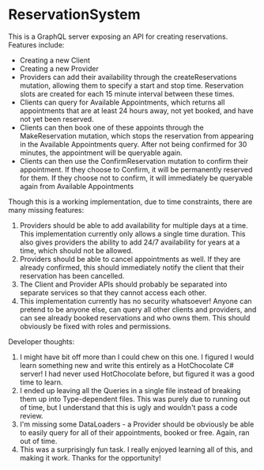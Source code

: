 # ReservationSystem

This is a GraphQL server exposing an API for creating reservations. Features include:
* Creating a new Client
* Creating a new Provider
* Providers can add their availability through the createReservations mutation, allowing them to specify a start and stop time. Reservation slots are created for each 15 minute interval between these times.
* Clients can query for Available Appointments, which returns all appointments that are at least 24 hours away, not yet booked, and have not yet been reserved.
* Clients can then book one of these appoints through the MakeReservation mutation, which stops the reservation from appearing in the Available Appointments query. After not being confirmed for 30 minutes, the appointment will be queryable again.
* Clients can then use the ConfirmReservation mutation to confirm their appointment. If they choose to Confirm, it will be permanently reserved for them. If they choose not to confirm, it will immediately be queryable again from Available Appointments

Though this is a working implementation, due to time constraints, there are many missing features:
1. Providers should be able to add availability for multiple days at a time. This implementation currently only allows a single time duration. This also gives providers the ability to add 24/7 availability for years at a time, which should not be allowed.
2. Providers should be able to cancel appointments as well. If they are already confirmed, this should immediately notify the client that their reservation has been cancelled.
3. The Client and Provider APIs should probably be separated into separate services so that they cannot access each other.
4. This implementation currently has no security whatsoever! Anyone can pretend to be anyone else, can query all other clients and providers, and can see already booked reservations and who owns them. This should obviously be fixed with roles and permissions.

Developer thoughts:
1. I might have bit off more than I could chew on this one. I figured I would learn something new and write this entirely as a HotChocolate C# server! I had never used HotChocolate before, but figured it was a good time to learn.
2. I ended up leaving all the Queries in a single file instead of breaking them up into Type-dependent files. This was purely due to running out of time, but I understand that this is ugly and wouldn't pass a code review.
3. I'm missing some DataLoaders - a Provider should be obviously be able to easily query for all of their appointments, booked or free. Again, ran out of time.
4. This was a surprisingly fun task. I really enjoyed learning all of this, and making it work. Thanks for the opportunity!
